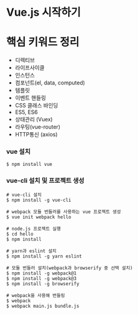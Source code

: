 # Vue.js 시작하기

# 핵심 키워드 정리
- 디렉티브
- 라이프사이클
- 인스턴스
- 컴포넌트(el, data, computed)
- 템플릿
- 이벤트 핸들링
- CSS 클래스 바인딩
- ES5, ES6
- 상태관리 (Vuex)
- 라우팅(vue-router)
- HTTP통신 (axios)

### vue 설치
```shell
$ npm install vue
```

### vue-cli 설치 및 프로젝트 생성
```shell
# vue-cli 설치
$ npm install -g vue-cli

# webpack 모듈 번들러를 사용하는 vue 프로젝트 생성
$ vue init webpack hello

# node.js 프로젝트 실행
$ cd hello
$ npm install

# yarn과 eslint 설치
$ npm install -g yarn eslint

# 모듈 번들러 설치(webpack과 browserify 중 선택 설치)
$ npm install -g webpack@1
$ npm install -g webpack@3
$ npm install -g browserify

# webpack을 사용해 번들링
$ webpack
$ webpack main.js bundle.js
```

